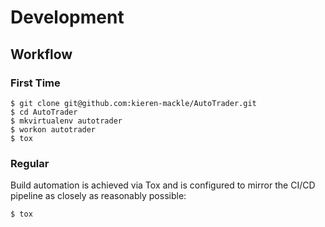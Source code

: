 # Development

## Workflow

### First Time

```
$ git clone git@github.com:kieren-mackle/AutoTrader.git
$ cd AutoTrader
$ mkvirtualenv autotrader
$ workon autotrader
$ tox
```

### Regular

Build automation is achieved via Tox and is configured to mirror the CI/CD pipeline as closely as reasonably possible:

```
$ tox
```

